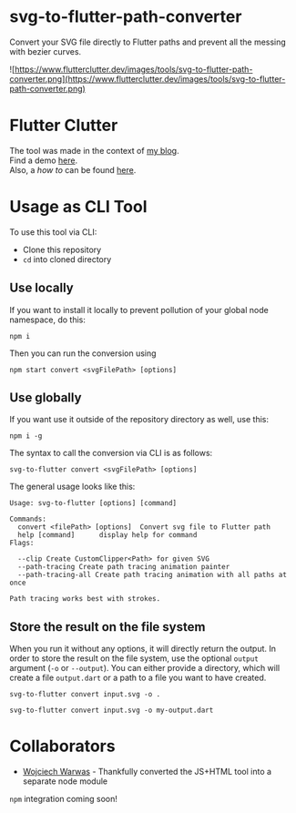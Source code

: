 # svg-to-flutter-path-converter

Convert your SVG file directly to Flutter paths and prevent all the messing with bezier curves.

![https://www.flutterclutter.dev/images/tools/svg-to-flutter-path-converter.png](https://www.flutterclutter.dev/images/tools/svg-to-flutter-path-converter.png)

# Flutter Clutter

The tool was made in the context of [my blog](https://www.flutterclutter.dev).   
Find a demo [here](https://www.flutterclutter.dev/tools/svg-to-flutter-path-converter/).  
Also, a _how to_ can be found [here](https://www.flutterclutter.dev/flutter/tutorials/svg-to-flutter-path/2020/678/).

# Usage as CLI Tool

To use this tool via CLI:  

* Clone this repository
* `cd` into cloned directory

## Use locally

If you want to install it locally to prevent pollution of your global node namespace, do this:

```
npm i
```

Then you can run the conversion using 

```
npm start convert <svgFilePath> [options]
```

## Use globally

If you want use it outside of the repository directory as well, use this:

```
npm i -g
```

The syntax to call the conversion via CLI is as follows:

```
svg-to-flutter convert <svgFilePath> [options]
```

The general usage looks like this:

```
Usage: svg-to-flutter [options] [command]

Commands:
  convert <filePath> [options]  Convert svg file to Flutter path
  help [command]      display help for command
Flags:

  --clip Create CustomClipper<Path> for given SVG
  --path-tracing Create path tracing animation painter
  --path-tracing-all Create path tracing animation with all paths at once

Path tracing works best with strokes.
```

## Store the result on the file system

When you run it without any options, it will directly return the output.
In order to store the result on the file system, use the optional `output` argument (`-o` or `--output`).
You can either provide a directory, which will create a file `output.dart` or a path to a file you want to have created.

```
svg-to-flutter convert input.svg -o .
```

```
svg-to-flutter convert input.svg -o my-output.dart
```

# Collaborators

* [Wojciech Warwas](https://github.com/obiwanzenobi) - Thankfully converted the JS+HTML tool into a separate node module

`npm` integration coming soon!